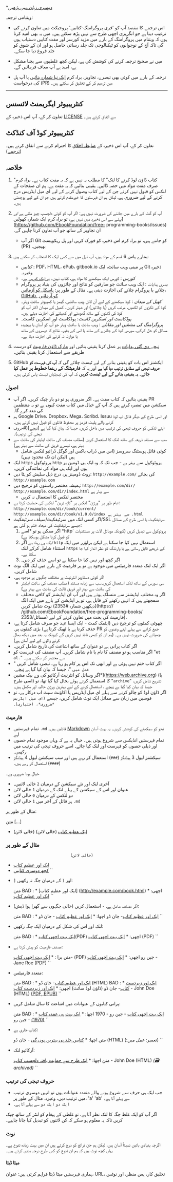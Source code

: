 **[دوسری زبان میں پڑھیں](README.md#ترجمے)*

ویتنامی ترجمہ:

- اس ترجمے کا مقصد آپ کو 'فری پروگرامنگ-کتابیں' پروجیکٹ میں تعاون کرنے کی ترغیب دینا ہے جو انگریزی اچھی طرح سے نہیں پڑھ سکتے ہیں۔ میں یہ بھی امید کرتا ہوں کہ ویتنام میں پروگرامنگ کے بارے میں مزید کورسز اور مفت کتابیں دستیاب ہوں گی تاکہ آج کے نوجوانوں کو ٹیکنالوجی تک جلد رسائی حاصل ہو اور ان کے شوق کو جلد فروغ دیا جا سکے۔

- میں نے صحیح ترجمہ کرنے کی کوشش کی ہے، لیکن کچھ غلطیوں سے بچنا مشکل ہے، امید ہے آپ معاف فرمائیں گے۔

- ترجمہ کے بارے میں کوئی بھی تبصرے، تجاویز، براہ کرم [ایک نیا شمارہ بنائیں](/مسائل/نیا) یا آپ پل کی درخواست (PR) میں ترمیم کر کے تخلیق کر سکتے ہیں۔

---


## کنٹریبیوٹر ایگریمنٹ لائسنس

تعاون کر کے، آپ اس ذخیرہ کے [LICENSE](../LICENSE) سے اتفاق کرتے ہیں۔


## کنٹریبیوٹر کوڈ آف کنڈکٹ

تعاون کر کے، آپ اس ذخیرہ کے [ضابطہ اخلاق](CODE_OF_CONDUCT.md) کا احترام کرنے سے اتفاق کرتے ہیں۔ ([ترجمے](README.md#ترجمے))


## خلاصہ

1. "کتاب ڈاؤن لوڈ کرنے کا لنک" کا مطلب یہ نہیں ہے کہ یہ *مفت* کتاب ہے۔ براہ کرم صرف مفت مواد میں حصہ ڈالیں۔ یقینی بنائیں کہ یہ مفت ہے۔ ہم ان صفحات کے لنکس کو قبول نہیں کرتے جن کے لیے کتاب وصول کرنے کے لیے ای میل ایڈریس درج کرنے کے لیے *ضروری* ہے، لیکن ہم ان فہرستوں کا خیرمقدم کرتے ہیں جو ان کے لیے پوچھتی ہیں۔

2. آپ کو گٹ کے بارے میں جاننے کی ضرورت نہیں ہے: اگر آپ کو کوئی دلچسپ چیز ملتی ہے *اور پہلے سے اس ذخیرہ میں نہیں ہے*، تو براہ کرم ایک شمارہ کھولیں](https://github.com/EbookFoundation/free- programming-books/issues) ان تجاویز کے ساتھ جو آپ تعاون کرنا چاہیں گے۔
    - اگر آپ Git کو جانتے ہیں، تو براہ کرم اس ذخیرہ کو فورک کریں اور پل ریکویسٹ (PR) بھیجیں۔

3. ہمارے پاس 6 قسم کے مواد ہیں، آپ ذیل میں سے کسی ایک کا انتخاب کر سکتے ہیں:

    - *کتابیں* : PDF، HTML، ePub، gitbook.io پر مبنی ویب سائٹ، ایک Git ذخیرہ وغیرہ۔
    - *کورس* : کورس ایک سیکھنے کا مواد ہے، کتاب نہیں۔ [یہ ایک کورس ہے](http://ocw.mit.edu/courses/electrical-engineering-and-computer-science/6-006-introduction-to-algorithms-fall-2011/)۔
    - *بصری ہدایات* : ایک ویب سائٹ جو صارفین کو نتائج اور جائزوں کی بنیاد پر پروگرام چلانے یا پروگرام چلانے کی اجازت دیتی ہے۔ مثال کے طور پر: [ہاسکل کو آزمائیں](http://tryhaskell.org)، [GitHub کو آزمائیں](http://try.github.io)۔
    - *کھیل کے میدان* : کوڈ سیکھنے کے لیے آن لائن ویب سائٹس، گیمز یا کمپیوٹر سافٹ ویئر۔ کوڈ کے ٹکڑوں کو لکھیں، مرتب کریں (یا چلائیں) اور شیئر کریں۔ کھیل کے میدان اکثر آپ کو کوڈ کی لائنوں کے ساتھ گھومنے اور کھیلنے کی اجازت دیتے ہیں۔
    - *پوڈکاسٹ اور اسکرین کاسٹ*: پوڈکاسٹ اور اسکرین کاسٹ۔
    - *پروگرامنگ کی مشقیں اور مقابلے* : ویب سائٹ یا سافٹ ویئر جو آپ کو آسان یا پیچیدہ مسائل کو حل کرکے، سورس کوڈ کے جائزے کے ساتھ یا اس کے بغیر، نتائج کا دوسروں کے ساتھ یا موازنہ نہ کرنے کی اجازت دیتا ہے۔

4. [نیچے دی گئی ہدایات](#اصول) پر عمل کرنا یقینی بنائیں اور [مارک ڈاؤن فارمیٹ](#فارمیٹ) کو درست طریقے سے استعمال کرنا یقینی بنائیں۔

5. GitHub ایکشنز اس بات کو یقینی بنانے کے لیے ٹیسٹ چلائے گی کہ **آپ کی فہرست کو حروف تہجی کے مطابق ترتیب دیا گیا ہے** اور یہ کہ **فارمیٹنگ کے رہنما خطوط پر عمل کیا جائے**۔ **یہ یقینی بنانے کے لیے ٹیسٹ کریں** کہ آپ کی تبدیلیاں ٹیسٹ پاس کرتی ہیں۔


### اصول

- یقینی بنائیں کہ کتاب مفت ہے۔ اگر ضروری ہو تو دو بار چیک کریں۔ اگر آپ PR سیکشن میں تبصرہ کرتے ہیں کہ آپ کے خیال میں کتاب مفت کیوں ہے تو یہ منتظمین کی مدد کرے گا۔
- ہم Google Drive، Dropbox، Mega، Scribd، Issuu اور اسی طرح کے دیگر فائل اپ لوڈ کرنے والے پلیٹ فارمز پر محفوظ فائلوں کو قبول نہیں کرتے ہیں۔
- اپنے لنکس کو حروف تہجی کی ترتیب میں داخل کریں، جیسا کہ بیان کیا گیا ہے [نیچے](#حروف تہجی کی ترتیب)۔
- سب سے مستند ذریعہ کے ساتھ لنک کا استعمال کریں (مطلب مصنف کی سائٹ ایڈیٹر کی سائٹ سے بہتر ہے، تیسرے فریق کی سائٹ سے بہتر ہے)
    - کوئی فائل ہوسٹنگ سروسز (اس میں ڈراپ باکس اور گوگل ڈرائیو لنکس شامل ہیں (لیکن ان تک محدود نہیں)
- ایک `https` پروٹوکول `http` پروٹوکول سے بہتر ہے - جب تک کہ وہ ایک ہی ڈومین پر ہوں اور ایک ہی مواد کی نمائندگی کریں۔
- روٹ ڈومینز پر، درج ذیل سلیش کو ہٹا دیں: `http://example.com/` کی بجائے `http://example.com`
- ہمیشہ مختصر راستوں کو ترجیح دیں: `http://example.com/dir/` `http://example.com/dir/index.html` سے بہتر ہے
    - مختصر لنکس کا استعمال نہ کریں
- عام طور پر "ورژن" لنکس پر "تازہ ترین" لنکس کی حمایت کرتا ہے: `http://example.com/dir/book/current/` `http://example.com/dir/book/v1.0.0/index سے بہتر ہے .html`
- اگر کسی لنک میں سرٹیفکیٹ/سیلف سرٹیفکیٹ/SSL سرٹیفکیٹ یا اسی طرح کے مسائل جیسے سرٹیفکیٹ کی میعاد ختم ہو گئی ہے:
    1. اگر ممکن ہو تو *اسے *http` پروٹوکول سے تبدیل کریں (کیونکہ موبائل آلات پر مستثنیات کو قبول کرنا مشکل ہوسکتا ہے)
    2. *ایک ہی رہتا ہے* اگر `http` استعمال نہیں کیا جا سکتا ہے لیکن براؤزر میں ایک استثناء شامل کرکے لنک `https` کے ذریعے قابل رسائی ہے یا وارننگ کو نظر انداز کیا جا سکتا ہے۔
    3. اگر کچھ اور نہیں کیا جا سکتا ہے تو اسے حذف کر دیں۔
- اگر ایک لنک متعدد فارمیٹس میں موجود ہے تو ہر فارمیٹ کے بارے میں ایک الگ نوٹ شامل کریں۔
- اگر کوئی دستاویز انٹرنیٹ پر مختلف جگہوں پر موجود ہے۔
    - سی سورس کے ساتھ لنک استعمال کریں۔سب سے زیادہ مستند (مطلب مصنف کی سائٹ ایڈیٹر کی سائٹ سے بہتر اور فریق ثالث کی سائٹ سے بہتر ہے)
    - اگر وہ مختلف ایڈیشنز سے منسلک ہوتے ہیں اور آپ ان ایڈیشنز کو کافی مختلف سمجھتے ہیں کہ انہیں رکھنے کے قابل ہے، تو ہر ایڈیشن کے بارے میں ایک الگ نوٹ شامل کریں (دیکھیں شمارہ #2353](https:// /github.com/EbookFoundation/free-programming-books/ مسائل/2353) فارمیٹ کی بحث میں تعاون کرنے کے لیے)۔
- چھوٹی کمٹوں کو ترجیح دیں (ایٹمک کمٹ - ایک ایسا عہد جو صرف شامل کرتا ہے، حذف کرتا ہے یا ٹھیک کرتا ہے) بڑی کمٹوں پر۔ PR جمع کرانے سے پہلے اپنے وعدوں کو چھپانے کی ضرورت نہیں ہے۔ (ہم ان کو کبھی نافذ نہیں کریں گے کیونکہ یہ بعد میں دیکھ بھال کرنے والوں کے لیے آسان ہے)
- اگر کتاب پرانی ہے تو عنوان کے ساتھ اشاعت کی تاریخ شامل کریں۔
- اگر مناسب ہو تو مصنف کا نام یا نام شامل کریں۔ آپ مصنف کی فہرست کو "`et al.`" سے مختصر کر سکتے ہیں۔
- اگر کتاب ختم نہیں ہوئی ہے اور ابھی تک اس پر کام ہو رہا ہے، تبصرہ شامل کریں "` عمل میں` "، جیسا کہ بیان کیا گیا ہے [نیچے](#in_process)۔
- اگر وسائل کو انٹرنیٹ آرکائیو کی وے بیک مشین*](https://web.archive.org) (یا اسی طرح) کا استعمال کرتے ہوئے بحال کیا گیا تھا، تو "`archive`" تشریح شامل کریں، جیسا کہ بیان کیا گیا ہے [نیچے](#archived) . استعمال کرنے کے لیے بہترین ورژن حالیہ اور مکمل ہیں۔
- اگر ڈاؤن لوڈ کو چالو کرنے سے پہلے ای میل ایڈریس یا اکاؤنٹ سیٹ اپ درکار ہے، تو قوسین میں زبان سے مماثل ایک نوٹ شامل کریں، جیسے `(ای میل ایڈریس *ضروری*، اختیاری)`۔


### فارمیٹ

- تمام فہرستیں `.md` فائلیں ہیں۔ [Markdown](https://guides.github.com/features/mastering-markdown/) نحو کو سیکھنے کی کوشش کریں۔ یہ بہت آسان ہے!
- تمام فہرستیں انڈیکس سے شروع ہوتی ہیں۔ خیال یہ ہے کہ وہاں موجود تمام حصوں اور ذیلی حصوں کو فہرست اور لنک کیا جائے۔ اسے حروف تہجی کی ترتیب میں رکھیں۔
- سیکشنز لیول 3 ہیڈنگز (`###`) استعمال کر رہے ہیں اور سب سیکشن لیول 4 ہیڈنگز (`####`) استعمال کر رہے ہیں۔

خیال ہونا ضروری ہے۔

- آخری لنک اور نئے سیکشن کے درمیان `2` خالی لائنیں۔
- عنوان اور اس کے سیکشن کے پہلے لنک کے درمیان `1` خالی لائن
- دو لنکس کے درمیان `0` خالی لائن
- ہر فائل کے آخر میں `1` خالی لائن `.md`

مثال کے طور پر:

متن
[...]
* [ایک عظیم کتاب](http://example.com/example.html)
                                (خالی لائن)
                                (خالی لائن)
### مثال کے طور پر
                                (خالی لائن)
* [ایک اور عظیم کتاب](http://example.com/book.html)
* [کچھ دوسری کتابیں](http://example.com/other.html)
``

- `]` اور `(` کے درمیان جگہ نہ رکھیں:

    متن
    BAD : * [ایک اور عظیم کتاب] (http://example.com/book.html)
    اچھی: * [ایک اور عظیم کتاب](http://example.com/book.html)
    ``

- اگر مصنف شامل ہے، `-` استعمال کریں (خالی جگہوں سے گھرا ہوا ڈیش):

    متن
    BAD : * [ایک اور عظیم کتاب](http://example.com/book.html)- جان ڈو
    اچھا: * [ایک اور عظیم کتاب](http://example.com/book.html) - جان ڈو
    ``

- لنک اور اس کی شکل کے درمیان ایک جگہ رکھیں:

    متن
    BAD : * [ایک بہت اچھی کتاب](https://example.org/book.pdf)(PDF)
    اچھی: * [ایک بہت اچھی کتاب](https://example.org/book.pdf) (PDF)
    ``

- مصنف فارمیٹ کو پیش کرتا ہے:

    متن
    برا : * [ایک بہت اچھی کتاب](https://example.org/book.pdf)- (PDF) جین رو
    اچھی: * [ایک بہت اچھی کتاب](https://example.org/book.pdf) - Jane Roe (PDF)
    ``

- متعدد فارمیٹس:

    متن
    BAD : * [ایک اور عظیم کتاب](http://example.com/)- جان ڈو (HTML)
    BAD : * [ایک اور زبردست کتاب](https://downloads.example.org/book.html)- جان ڈو (ڈاؤن لوڈ سائٹ)
    اچھی: * [ایک اور زبردست کتاب](http://example.com/) - John Doe (HTML) [(PDF, EPUB)](https://downloads.example.org/book.html)
    ``

- پرانی کتابوں کے عنوانات میں اشاعت کا سال شامل کریں:

    متن
    BAD : * [ایک بہت اچھی کتاب](https://example.org/book.html) - جین رو - 1970
    اچھا: * [ایک بہت ہی عمدہ کتاب (1970)](https://example.org/book.html) - جین رو
    ``

- <a id="in_process"></a>کتاب جاری ہے:

    متن
    اچھا: * [کتابیں جلد ہی بہترین ہوں گی](http://example.com/book2.html) - جان ڈو (HTML) (:تعمیر: *عمل میں*)
    ``

- <a id="archived"></a>آرکائیو لنک:

    متن
    اچھا: * [ایک طرح سے حمایت یافتہ دلچسپ کتاب](https://web.archive.org/web/20211016123456/http://example.com/) - John Doe (HTML) *(:card_file_box: archived)*
    ``

### حروف تہجی کی ترتیب

- جب ایک ہی حرف سے شروع ہونے والے متعدد عنوانات ہوں تو انہیں دوسری ترتیب میں ترتیب دیں، وغیرہ۔ مثال کے طور پر، 'a' 'ab' سے پہلے آتا ہے۔
- `ایک دو` `ایک دو` سے پہلے آتا ہے۔

اگر آپ کو ایک غلط جگہ کا لنک نظر آتا ہے، تو غلطی کے پیغام کو لنٹر کے ساتھ چیک کریں تاکہ یہ معلوم ہو سکے کہ کن لائنوں کو تبدیل کیا جانا چاہیے۔


### نوٹ

اگرچہ بنیادی باتیں نسبتاً آسان ہیں، لیکن ہم جن ذرائع کو درج کرتے ہیں ان میں بہت زیادہ تنوع ہے۔ یہاں کچھ نوٹ ہیں کہ ہم ان تنوع کو کس طرح درجہ بندی کرتے ہیں۔


#### میٹا ڈیٹا

ہماری فہرستیں میٹا ڈیٹا فراہم کرتی ہیں: عنوان، URL، تخلیق کار، پس منظر، اور نوٹس
